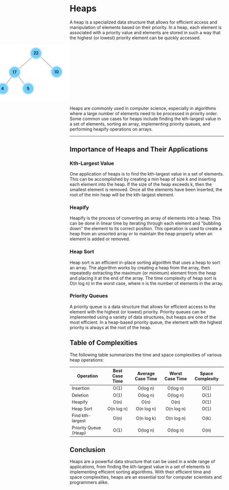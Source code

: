 # Heaps

A heap is a specialized data structure that allows for efficient access and manipulation of elements based on their priority. In a heap, each element is associated with a priority value and elements are stored in such a way that the highest (or lowest) priority element can be quickly accessed.

<div style="margin: auto; position: rleative; left: 50%; transform: translateX(-50%);">
  <img src="./images/heap.png" style="width: 50%; margin: auto;" />
</div>

Heaps are commonly used in computer science, especially in algorithms where a large number of elements need to be processed in priority order. Some common use cases for heaps include finding the kth-largest value in a set of elements, sorting an array, implementing priority queues, and performing heapify operations on arrays.

---

## Importance of Heaps and Their Applications

### Kth-Largest Value

One application of heaps is to find the kth-largest value in a set of elements. This can be accomplished by creating a min heap of size k and inserting each element into the heap. If the size of the heap exceeds k, then the smallest element is removed. Once all the elements have been inserted, the root of the min heap will be the kth-largest element.

### Heapify

Heapify is the process of converting an array of elements into a heap. This can be done in linear time by iterating through each element and "bubbling down" the element to its correct position. This operation is used to create a heap from an unsorted array or to maintain the heap property when an element is added or removed.

### Heap Sort

Heap sort is an efficient in-place sorting algorithm that uses a heap to sort an array. The algorithm works by creating a heap from the array, then repeatedly extracting the maximum (or minimum) element from the heap and placing it at the end of the array. The time complexity of heap sort is O(n log n) in the worst case, where n is the number of elements in the array.

### Priority Queues

A priority queue is a data structure that allows for efficient access to the element with the highest (or lowest) priority. Priority queues can be implemented using a variety of data structures, but heaps are one of the most efficient. In a heap-based priority queue, the element with the highest priority is always at the root of the heap.

## Table of Complexities

The following table summarizes the time and space complexities of various heap operations:

| Operation             | Best Case Time | Average Case Time | Worst Case Time | Space Complexity |
| --------------------- | :------------: | :---------------: | :-------------: | :--------------: |
| Insertion             |      O(1)      |     O(log n)      |    O(log n)     |       O(1)       |
| Deletion              |      O(1)      |     O(log n)      |    O(log n)     |       O(1)       |
| Heapify               |      O(n)      |       O(n)        |      O(n)       |       O(1)       |
| Heap Sort             |   O(n log n)   |    O(n log n)     |   O(n log n)    |       O(1)       |
| Find kth-largest      |      O(n)      |    O(n log k)     |   O(n log n)    |       O(k)       |
| Priority Queue (Heap) |      O(1)      |     O(log n)      |    O(log n)     |       O(n)       |

## Conclusion

Heaps are a powerful data structure that can be used in a wide range of applications, from finding the kth-largest value in a set of elements to implementing efficient sorting algorithms. With their efficient time and space complexities, heaps are an essential tool for computer scientists and programmers alike.

